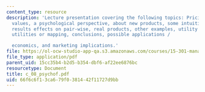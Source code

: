 ```yaml
---
content_type: resource
description: 'Lecture presentation covering the following topics: Pricing, fundamental
  values, a psychological perspective, about new products, some intuitions, the parts,
  results effects on pair-wise, real products, other examples, utility theory interpretation,
  utilities or mapping, conclusions, possible applications /

  economics, and marketing implications.'
file: https://ol-ocw-studio-app-qa.s3.amazonaws.com/courses/15-301-managerial-psychology-laboratory-fall-2004/66f6c6f13ca679f0381442f11727d9bb_c_08_psychof.pdf
file_type: application/pdf
parent_uid: 15cc35b4-b2d5-b354-dbf6-af22ee6876bc
resourcetype: Document
title: c_08_psychof.pdf
uid: 66f6c6f1-3ca6-79f0-3814-42f11727d9bb
---
```

